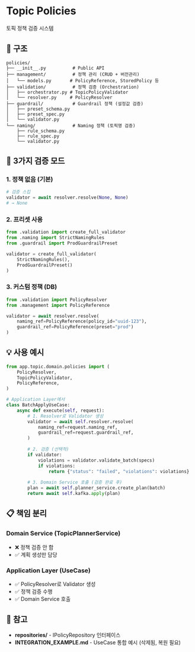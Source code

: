 # Topic Policies

토픽 정책 검증 시스템

## 📂 구조

```
policies/
├── __init__.py          # Public API
├── management/          # 정책 관리 (CRUD + 버전관리)
│   └── models.py       # PolicyReference, StoredPolicy 등
├── validation/          # 정책 검증 (Orchestration)
│   ├── orchestrator.py # TopicPolicyValidator
│   └── resolver.py     # PolicyResolver
├── guardrail/           # Guardrail 정책 (설정값 검증)
│   ├── preset_schema.py
│   ├── preset_spec.py
│   └── validator.py
└── naming/              # Naming 정책 (토픽명 검증)
    ├── rule_schema.py
    ├── rule_spec.py
    └── validator.py
```

## 🎯 3가지 검증 모드

### **1. 정책 없음 (기본)**
```python
# 검증 스킵
validator = await resolver.resolve(None, None)
# → None
```

### **2. 프리셋 사용**
```python
from .validation import create_full_validator
from .naming import StrictNamingRules
from .guardrail import ProdGuardrailPreset

validator = create_full_validator(
    StrictNamingRules(),
    ProdGuardrailPreset()
)
```

### **3. 커스텀 정책 (DB)**
```python
from .validation import PolicyResolver
from .management import PolicyReference

validator = await resolver.resolve(
    naming_ref=PolicyReference(policy_id="uuid-123"),
    guardrail_ref=PolicyReference(preset="prod")
)
```

## 💡 사용 예시

```python
from app.topic.domain.policies import (
    PolicyResolver,
    TopicPolicyValidator,
    PolicyReference,
)

# Application Layer에서
class BatchApplyUseCase:
    async def execute(self, request):
        # 1. Resolver로 Validator 생성
        validator = await self.resolver.resolve(
            naming_ref=request.naming_ref,
            guardrail_ref=request.guardrail_ref,
        )
        
        # 2. 검증 (선택적)
        if validator:
            violations = validator.validate_batch(specs)
            if violations:
                return {"status": "failed", "violations": violations}
        
        # 3. Domain Service 호출 (검증 완료 후)
        plan = await self.planner_service.create_plan(batch)
        return await self.kafka.apply(plan)
```

## 📋 책임 분리

### **Domain Service (TopicPlannerService)**
- ❌ 정책 검증 안 함
- ✅ 계획 생성만 담당

### **Application Layer (UseCase)**
- ✅ PolicyResolver로 Validator 생성
- ✅ 정책 검증 수행
- ✅ Domain Service 호출

## 🔗 참고

- **repositories/** - IPolicyRepository 인터페이스
- **INTEGRATION_EXAMPLE.md** - UseCase 통합 예시 (삭제됨, 복원 필요)
